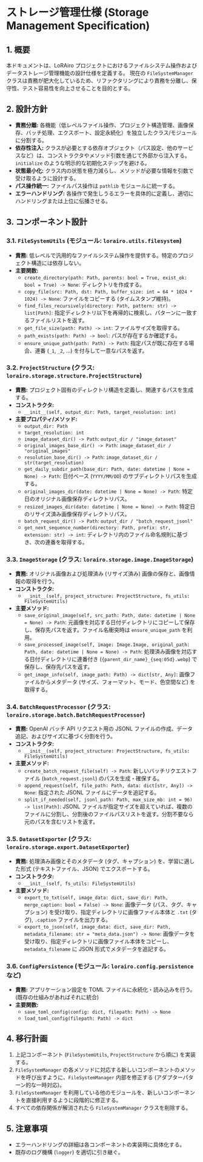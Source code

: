 # ストレージ管理仕様 (Storage Management Specification)

## 1. 概要

本ドキュメントは、LoRAiro プロジェクトにおけるファイルシステム操作およびデータストレージ管理機能の設計仕様を定義する。
現在の `FileSystemManager` クラスは責務が肥大化しているため、リファクタリングにより責務を分離し、保守性、テスト容易性を向上させることを目的とする。

## 2. 設計方針

-   **責務分離:** 各機能（低レベルファイル操作、プロジェクト構造管理、画像保存、バッチ処理、エクスポート、設定永続化）を独立したクラス/モジュールに分割する。
-   **依存性注入:** クラスが必要とする依存オブジェクト（パス設定、他のサービスなど）は、コンストラクタやメソッド引数を通じて外部から注入する。`initialize` のような明示的な初期化ステップを避ける。
-   **状態最小化:** クラス内の状態を極力減らし、メソッドが必要な情報を引数で受け取るように設計する。
-   **パス操作統一:** ファイルパス操作は `pathlib` モジュールに統一する。
-   **エラーハンドリング:** 各操作で発生しうるエラーを具体的に定義し、適切にハンドリングまたは上位に伝播させる。

## 3. コンポーネント設計

### 3.1. `FileSystemUtils` (モジュール: `lorairo.utils.filesystem`)

-   **責務:** 低レベルで汎用的なファイルシステム操作を提供する。特定のプロジェクト構造には依存しない。
-   **主要関数:**
    -   `create_directory(path: Path, parents: bool = True, exist_ok: bool = True) -> None`: ディレクトリを作成する。
    -   `copy_file(src: Path, dst: Path, buffer_size: int = 64 * 1024 * 1024) -> None`: ファイルをコピーする (タイムスタンプ維持)。
    -   `find_files_recursively(directory: Path, pattern: str) -> list[Path]`: 指定ディレクトリ以下を再帰的に検索し、パターンに一致するファイルリストを返す。
    -   `get_file_size(path: Path) -> int`: ファイルサイズを取得する。
    -   `path_exists(path: Path) -> bool`: パスが存在するか確認する。
    -   `ensure_unique_path(path: Path) -> Path`: 指定パスが既に存在する場合、連番 (`_1`, `_2`, ...) を付与して一意なパスを返す。

### 3.2. `ProjectStructure` (クラス: `lorairo.storage.structure.ProjectStructure`)

-   **責務:** プロジェクト固有のディレクトリ構造を定義し、関連するパスを生成する。
-   **コンストラクタ:**
    -   `__init__(self, output_dir: Path, target_resolution: int)`
-   **主要プロパティ/メソッド:**
    -   `output_dir: Path`
    -   `target_resolution: int`
    -   `image_dataset_dir() -> Path`: `output_dir / "image_dataset"`
    -   `original_images_base_dir() -> Path`: `image_dataset_dir / "original_images"`
    -   `resolution_base_dir() -> Path`: `image_dataset_dir / str(target_resolution)`
    -   `get_daily_subdir_path(base_dir: Path, date: datetime | None = None) -> Path`: 日付ベース (`YYYY/MM/DD`) のサブディレクトリパスを生成する。
    -   `original_images_dir(date: datetime | None = None) -> Path`: 特定日のオリジナル画像保存ディレクトリパス。
    -   `resized_images_dir(date: datetime | None = None) -> Path`: 特定日のリサイズ済み画像保存ディレクトリパス。
    -   `batch_request_dir() -> Path`: `output_dir / "batch_request_jsonl"`
    -   `get_next_sequence_number(directory: Path, prefix: str, extension: str) -> int`: ディレクトリ内のファイル命名規則に基づき、次の連番を取得する。

### 3.3. `ImageStorage` (クラス: `lorairo.storage.image.ImageStorage`)

-   **責務:** オリジナル画像および処理済み (リサイズ済み) 画像の保存と、画像情報の取得を行う。
-   **コンストラクタ:**
    -   `__init__(self, project_structure: ProjectStructure, fs_utils: FileSystemUtils)`
-   **主要メソッド:**
    -   `save_original_image(self, src_path: Path, date: datetime | None = None) -> Path`: 元画像を対応する日付ディレクトリにコピーして保存し、保存先パスを返す。ファイル名衝突時は `ensure_unique_path` を利用。
    -   `save_processed_image(self, image: Image.Image, original_path: Path, date: datetime | None = None) -> Path`: 処理済み画像を対応する日付ディレクトリに連番付き (`{parent_dir_name}_{seq:05d}.webp`) で保存し、保存先パスを返す。
    -   `get_image_info(self, image_path: Path) -> dict[str, Any]`: 画像ファイルからメタデータ (サイズ、フォーマット、モード、色空間など) を取得する。

### 3.4. `BatchRequestProcessor` (クラス: `lorairo.storage.batch.BatchRequestProcessor`)

-   **責務:** OpenAI バッチ API リクエスト用の JSONL ファイルの作成、データ追記、およびサイズに基づく分割を行う。
-   **コンストラクタ:**
    -   `__init__(self, project_structure: ProjectStructure, fs_utils: FileSystemUtils)`
-   **主要メソッド:**
    -   `create_batch_request_file(self) -> Path`: 新しいバッチリクエストファイル (`batch_request.jsonl`) のパスを生成・確保する。
    -   `append_request(self, file_path: Path, data: dict[str, Any]) -> None`: 指定された JSONL ファイルにデータを追記する。
    -   `split_if_needed(self, jsonl_path: Path, max_size_mb: int = 96) -> list[Path]`: JSONL ファイルが指定サイズを超えていれば、複数のファイルに分割し、分割後のファイルパスリストを返す。分割不要なら元のパスを含むリストを返す。

### 3.5. `DatasetExporter` (クラス: `lorairo.storage.export.DatasetExporter`)

-   **責務:** 処理済み画像とそのメタデータ (タグ、キャプション) を、学習に適した形式 (テキストファイル、JSON) でエクスポートする。
-   **コンストラクタ:**
    -   `__init__(self, fs_utils: FileSystemUtils)`
-   **主要メソッド:**
    -   `export_to_txt(self, image_data: dict, save_dir: Path, merge_caption: bool = False) -> None`: 画像データ (パス、タグ、キャプション) を受け取り、指定ディレクトリに画像ファイル本体と `.txt` (タグ), `.caption` ファイルを出力する。
    -   `export_to_json(self, image_data: dict, save_dir: Path, metadata_filename: str = "meta_data.json") -> None`: 画像データを受け取り、指定ディレクトリに画像ファイル本体をコピーし、`metadata_filename` に JSON 形式でメタデータを追記する。

### 3.6. `ConfigPersistence` (モジュール: `lorairo.config.persistence` など)

-   **責務:** アプリケーション設定を TOML ファイルに永続化・読み込みを行う。 (既存の仕組みがあればそれに統合)
-   **主要関数:**
    -   `save_toml_config(config: dict, filepath: Path) -> None`
    -   `load_toml_config(filepath: Path) -> dict`

## 4. 移行計画

1.  上記コンポーネント (`FileSystemUtils`, `ProjectStructure` から順に) を実装する。
2.  `FileSystemManager` の各メソッドに対応する新しいコンポーネントのメソッドを呼び出すように、`FileSystemManager` 内部を修正する (アダプターパターン的な一時対応)。
3.  `FileSystemManager` を利用している他のモジュールを、新しいコンポーネントを直接利用するように段階的に修正する。
4.  すべての依存関係が解消されたら `FileSystemManager` クラスを削除する。

## 5. 注意事項

-   エラーハンドリングの詳細は各コンポーネントの実装時に具体化する。
-   既存のログ機構 (`logger`) を適切に引き継ぐ。 